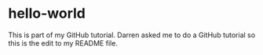 # hello-world
This is part of my GitHub tutorial.
Darren asked me to do a GitHub tutorial so this is the edit to my README file.
